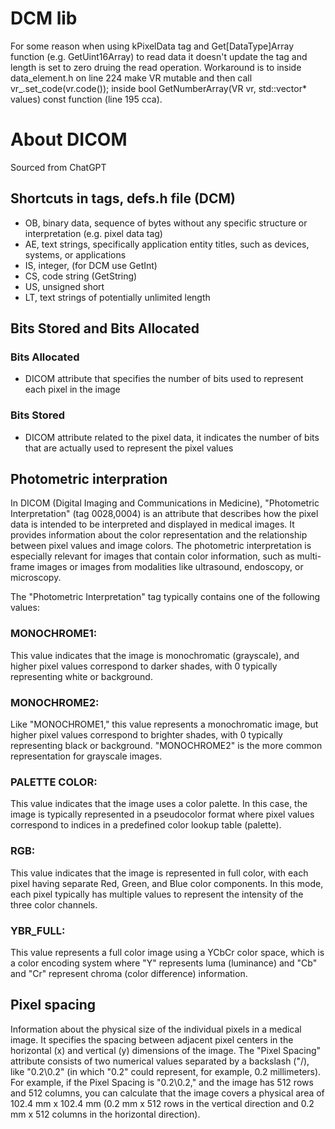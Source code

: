# DCM lib
For some reason when using kPixelData tag and Get[DataType]Array function (e.g. GetUint16Array)
to read data it doesn't update the tag and length is set to zero druing the read operation.
Workaround is to inside data_element.h on line 224 make VR mutable and then call vr_.set_code(vr.code()); 
inside bool GetNumberArray(VR vr, std::vector<T>* values) const function (line 195 cca).

# About DICOM

Sourced from ChatGPT

## Shortcuts in tags, defs.h file (DCM)

- OB, binary data, sequence of bytes without any specific structure or interpretation (e.g. pixel data tag)
- AE, text strings, specifically application entity titles, such as devices, systems, or applications
- IS, integer,  (for DCM use GetInt)
- CS, code string (GetString)
- US, unsigned short
- LT, text strings of potentially unlimited length

## Bits Stored and Bits Allocated
### Bits Allocated
- DICOM attribute that specifies the number of bits used to represent each pixel in the image
### Bits Stored
- DICOM attribute related to the pixel data, it indicates the number of bits that are actually used to represent the pixel values

## Photometric interpration

In DICOM (Digital Imaging and Communications in Medicine), "Photometric Interpretation" (tag 0028,0004) is an attribute that describes how 
the pixel data is intended to be interpreted and displayed in medical images. It provides information about the color representation and 
the relationship between pixel values and image colors. The photometric interpretation is especially relevant for images that contain color information, 
such as multi-frame images or images from modalities like ultrasound, endoscopy, or microscopy.

The "Photometric Interpretation" tag typically contains one of the following values:

### MONOCHROME1:
This value indicates that the image is monochromatic (grayscale), and higher pixel values correspond to darker shades, with 0 typically representing white or background.

### MONOCHROME2: 
Like "MONOCHROME1," this value represents a monochromatic image, but higher pixel values correspond to brighter shades, 
with 0 typically representing black or background. "MONOCHROME2" is the more common representation for grayscale images.

### PALETTE COLOR:
This value indicates that the image uses a color palette. In this case, the image is typically represented in a pseudocolor 
format where pixel values correspond to indices in a predefined color lookup table (palette).

### RGB:
This value indicates that the image is represented in full color, with each pixel having separate Red, Green, and Blue color components. 
In this mode, each pixel typically has multiple values to represent the intensity of the three color channels.

### YBR_FULL:
This value represents a full color image using a YCbCr color space, which is a color encoding system where "Y" represents luma (luminance) and 
"Cb" and "Cr" represent chroma (color difference) information.

## Pixel spacing
Information about the physical size of the individual pixels in a medical image.
It specifies the spacing between adjacent pixel centers in the horizontal (x) and vertical (y) dimensions of the image.
The "Pixel Spacing" attribute consists of two numerical values separated by a backslash ("/),
like "0.2\0.2" (in which "0.2" could represent, for example, 0.2 millimeters).
For example, if the Pixel Spacing is "0.2\0.2," and the image has 512 rows and 512 columns,
you can calculate that the image covers a physical area of 102.4 mm x 102.4 mm (0.2 mm x 512 rows in the vertical direction and 0.2 mm x 512 columns in the horizontal direction).